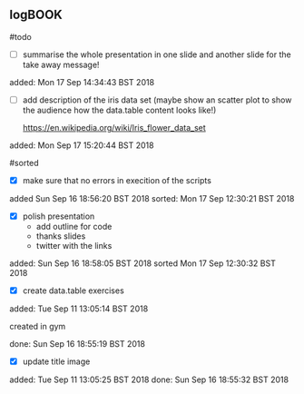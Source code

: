 logBOOK
---


#todo


* [ ] summarise the whole presentation in one slide
	and another slide for the take away message!

added: Mon 17 Sep 14:34:43 BST 2018


* [ ] add description of the iris data set
	(maybe show an scatter plot to show the audience 
	how the data.table content looks like!)

	https://en.wikipedia.org/wiki/Iris_flower_data_set


added: Mon Sep 17 15:20:44 BST 2018
	


#sorted

* [x] make sure that no errors in execition of the scripts

added Sun Sep 16 18:56:20 BST 2018
sorted: Mon 17 Sep 12:30:21 BST 2018

* [x] polish presentation
	* add outline for code
	* thanks slides
	* twitter with the links

added: Sun Sep 16 18:58:05 BST 2018
sorted Mon 17 Sep 12:30:32 BST 2018



* [x] create data.table exercises

added: Tue Sep 11 13:05:14 BST 2018

created in gym

done: Sun Sep 16 18:55:19 BST 2018

* [x] update title image


added: Tue Sep 11 13:05:25 BST 2018
done: Sun Sep 16 18:55:32 BST 2018



